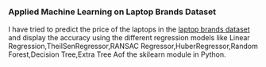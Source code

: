 # <h3>Applied Machine Learning on Laptop Brands Dataset</h3>
<p>I have tried to predict the price of the laptops in the <a href=https://www.kaggle.com/vedashree1/laptop-brands-dataset>laptop brands dataset</a> and display the accuracy using the different regression models like Linear Regression,TheilSenRegressor,RANSAC Regressor,HuberRegressor,Random Forest,Decision Tree,Extra Tree Aof the skilearn module in Python.</p>
